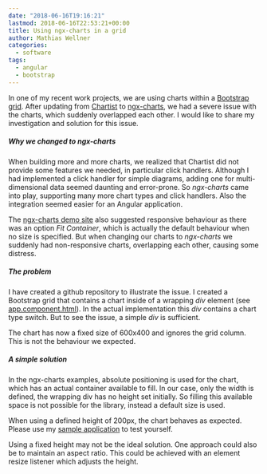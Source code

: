 ```yaml
---
date: "2018-06-16T19:16:21"
lastmod: 2018-06-16T22:53:21+00:00
title: Using ngx-charts in a grid
author: Mathias Wellner
categories:
  - software
tags:
  - angular
  - bootstrap
---
```

In one of my recent work projects, we are using charts within a [Bootstrap grid](https://getbootstrap.com/docs/4.1/layout/grid/). After updating from [Chartist](https://gionkunz.github.io/chartist-js) to [ngx-charts](https://github.com/swimlane/ngx-charts), we had a severe issue with the charts, which suddenly overlapped each other. I would like to share my investigation and solution for this issue.

<!--more-->

##### Why we changed to ngx-charts

When building more and more charts, we realized that Chartist did not provide some features we needed, in particular click handlers. Although I had implemented a click handler for simple diagrams, adding one for multi-dimensional data seemed daunting and error-prone. So _ngx-charts_ came into play, supporting many more chart types and click handlers. Also the integration seemed easier for an Angular application. 

The [ngx-charts demo site](https://swimlane.github.io/ngx-charts/#/ngx-charts/bar-vertical) also suggested responsive behaviour as there was an option _Fit Container_, which is actually the default behaviour when no size is specified. But when changing our charts to _ngx-charts_ we suddenly had non-responsive charts, overlapping each other, causing some distress. 

##### The problem

I have created a github repository to illustrate the issue. I created a Bootstrap grid that contains a chart inside of a wrapping _div_ element (see [app.component.html](https://github.com/mwellner/ngx-charts-in-grid/blob/master/src/app/app.component.html)). In the actual implementation this _div_ contains a chart type switch. But to see the issue, a simple _div_ is sufficient. 

The chart has now a fixed size of 600x400 and ignores the grid column. This is not the behaviour we expected.

##### A simple solution

In the ngx-charts examples, absolute positioning is used for the chart, which has an actual container available to fill. In our case, only the width is defined, the wrapping div has no height set initially. So filling this available space is not possible for the library, instead a default size is used. 

When using a defined height of 200px, the chart behaves as expected. Please use my [sample application](https://github.com/mwellner/ngx-charts-in-grid) to test yourself. 

Using a fixed height may not be the ideal solution. One approach could also be to maintain an aspect ratio. This could be achieved with an element resize listener which adjusts the height. 

